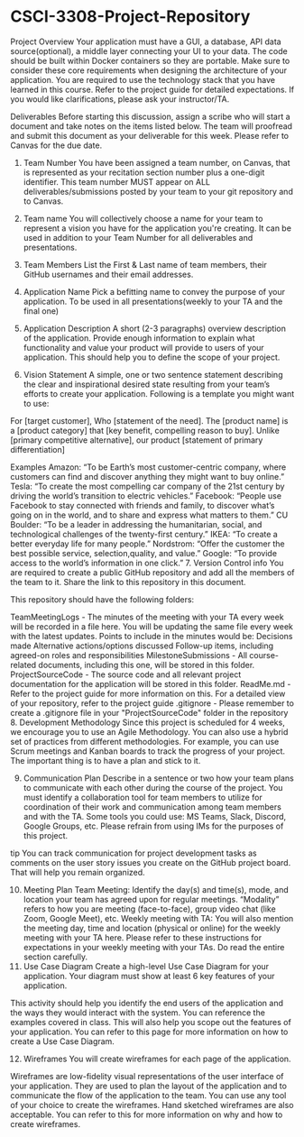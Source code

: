 # CSCI-3308-Project-Repository

Project Overview
Your application must have a GUI, a database, API data source(optional), a middle layer connecting your UI to your data. The code should be built within Docker containers so they are portable. Make sure to consider these core requirements when designing the architecture of your application. You are required to use the technology stack that you have learned in this course. Refer to the project guide for detailed expectations. If you would like clarifications, please ask your instructor/TA.

Deliverables
Before starting this discussion, assign a scribe who will start a document and take notes on the items listed below. The team will proofread and submit this document as your deliverable for this week. Please refer to Canvas for the due date.

1. Team Number
You have been assigned a team number, on Canvas, that is represented as your recitation section number plus a one-digit identifier. This team number MUST appear on ALL deliverables/submissions posted by your team to your git repository and to Canvas.

2. Team name
You will collectively choose a name for your team to represent a vision you have for the application you're creating. It can be used in addition to your Team Number for all deliverables and presentations.

3. Team Members
List the First & Last name of team members, their GitHub usernames and their email addresses.

4. Application Name
Pick a befitting name to convey the purpose of your application. To be used in all presentations(weekly to your TA and the final one)

5. Application Description
A short (2-3 paragraphs) overview description of the application. Provide enough information to explain what functionality and value your product will provide to users of your application. This should help you to define the scope of your project.

6. Vision Statement
A simple, one or two sentence statement describing the clear and inspirational desired state resulting from your team’s efforts to create your application. Following is a template you might want to use:

For [target customer], Who [statement of the need]. The [product name] is a [product category] that [key benefit, compelling reason to buy]. Unlike [primary competitive alternative], our product [statement of primary differentiation]

Examples
Amazon: “To be Earth’s most customer-centric company, where customers can find and discover anything they might want to buy online.”
Tesla: “To create the most compelling car company of the 21st century by driving the world’s transition to electric vehicles.”
Facebook: “People use Facebook to stay connected with friends and family, to discover what’s going on in the world, and to share and express what matters to them.”
CU Boulder: “To be a leader in addressing the humanitarian, social, and technological challenges of the twenty-first century.”
IKEA: “To create a better everyday life for many people.”
Nordstrom: “Offer the customer the best possible service, selection,quality, and value.”
Google: “To provide access to the world’s information in one click.”
7. Version Control
info
You are required to create a public GitHub repository and add all the members of the team to it. Share the link to this repository in this document.

This repository should have the following folders:

TeamMeetingLogs - The minutes of the meeting with your TA every week will be recorded in a file here. You will be updating the same file every week with the latest updates. Points to include in the minutes would be:
Decisions made
Alternative actions/options discussed
Follow-up items, including agreed-on roles and responsibilities
MilestoneSubmissions - All course-related documents, including this one, will be stored in this folder.
ProjectSourceCode - The source code and all relevant project documentation for the application will be stored in this folder.
ReadMe.md - Refer to the project guide for more information on this.
For a detailed view of your repository, refer to the project guide
.gitignore - Please remember to create a .gitignore file in your "ProjectSourceCode" folder in the repository
8. Development Methodology
Since this project is scheduled for 4 weeks, we encourage you to use an Agile Methodology. You can also use a hybrid set of practices from different methodologies. For example, you can use Scrum meetings and Kanban boards to track the progress of your project. The important thing is to have a plan and stick to it.

9. Communication Plan
Describe in a sentence or two how your team plans to communicate with each other during the course of the project. You must identify a collaboration tool for team members to utilize for coordination of their work and communication among team members and with the TA. Some tools you could use: MS Teams, Slack, Discord, Google Groups, etc. Please refrain from using IMs for the purposes of this project.

tip
You can track communication for project development tasks as comments on the user story issues you create on the GitHub project board. That will help you remain organized.

10. Meeting Plan
Team Meeting: Identify the day(s) and time(s), mode, and location your team has agreed upon for regular meetings. “Modality” refers to how you are meeting (face-to-face), group video chat (like Zoom, Google Meet), etc.
Weekly meeting with TA: You will also mention the meeting day, time and location (physical or online) for the weekly meeting with your TA here.
Please refer to these instructions for expectations in your weekly meeting with your TAs. Do read the entire section carefully.
11. Use Case Diagram
Create a high-level Use Case Diagram for your application. Your diagram must show at least 6 key features of your application.

This activity should help you identify the end users of the application and the ways they would interact with the system. You can reference the examples covered in class. This will also help you scope out the features of your application. You can refer to this page for more information on how to create a Use Case Diagram.

12. Wireframes
You will create wireframes for each page of the application.

Wireframes are low-fidelity visual representations of the user interface of your application. They are used to plan the layout of the application and to communicate the flow of the application to the team. You can use any tool of your choice to create the wireframes. Hand sketched wireframes are also acceptable. You can refer to this for more information on why and how to create wireframes.

